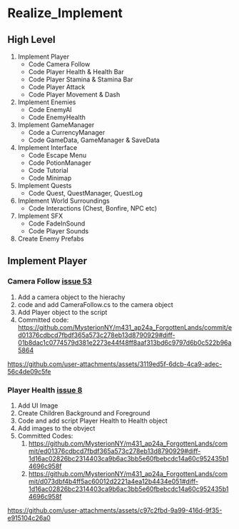 # Realize_Implement

## High Level
1. Implement Player
    * Code Camera Follow
    * Code Player Health & Health Bar
    * Code Player Stamina & Stamina Bar
    * Code Player Attack
    * Code Player Movement & Dash
2. Implement Enemies
    * Code EnemyAI
    * Code EnemyHealth
3. Implement GameManager
    * Code a CurrencyManager
    * Code GameData, GameManager & SaveData
4. Implement Interface
    * Code Escape Menu
    * Code PotionManager
    * Code Tutorial
    * Code Minimap
6. Implement Quests
    * Code Quest, QuestManager, QuestLog
7. Implement World Surroundings
    * Code Interactions (Chest, Bonfire, NPC etc)
8. Implement SFX
    * Code FadeInSound
    * Code Player Sounds
9. Create Enemy Prefabs


## Implement Player

### Camera Follow [issue 53]
1. Add a camera object to the hierachy
2. code and add CameraFollow.cs to the camera object
3. Add Player object to the script
4. Committed code: https://github.com/MysterionNY/m431_ap24a_ForgottenLands/commit/ed01376cdbcd7fbdf365a573c278eb13d8790929#diff-01b8dac1c0774579d381e2273e44f48ff8aaf313bd6c9797d6b0c522b96a5864

https://github.com/user-attachments/assets/3119ed5f-6dcb-4ca9-adec-56c4de09c5fe


### Player Health [issue 8]
1. Add UI Image
2. Create Children Background and Foreground
3. Code and add script Player Health to Health object
4. Add images to the obvject
5. Committed Codes: 
    1. https://github.com/MysterionNY/m431_ap24a_ForgottenLands/commit/ed01376cdbcd7fbdf365a573c278eb13d8790929#diff-1d16ac02826bc2314403ca9b6ac3bb5e60fbebcdc14a60c952435b14696c958f
    2. https://github.com/MysterionNY/m431_ap24a_ForgottenLands/commit/d073dbf4b4ff5ac60012d2221a4ea12b4434e051#diff-1d16ac02826bc2314403ca9b6ac3bb5e60fbebcdc14a60c952435b14696c958f

https://github.com/user-attachments/assets/c97c2fbd-9a99-416d-9f35-e915104c26a0



[issue 8]: https://github.com/MysterionNY/m431_ap24a_ForgottenLands/issues/8 (Design a Health & stamina Potion)
[issue 53]: https://github.com/MysterionNY/m431_ap24a_ForgottenLands/issues/53 (Code Camera Follow)
